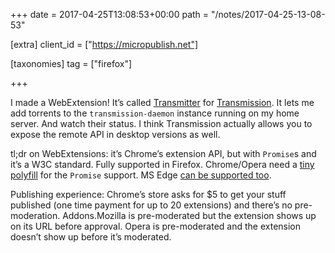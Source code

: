 +++
date = 2017-04-25T13:08:53+00:00
path = "/notes/2017-04-25-13-08-53"

[extra]
client_id = ["https://micropublish.net"]

[taxonomies]
tag = ["firefox"]

+++

<p>I made a WebExtension! It’s called <a href="https://github.com/myfreeweb/transmitter">Transmitter</a> for <a href="https://transmissionbt.com">Transmission</a>. It lets me add torrents to the <code>transmission-daemon</code> instance running on my home server. And watch their status. I think Transmission actually allows you to expose the remote API in desktop versions as well.</p>
<p>tl;dr on WebExtensions: it’s Chrome’s extension API, but with <code>Promise</code>s and it’s a W3C standard. Fully supported in Firefox. Chrome/Opera need a <a href="https://github.com/mozilla/webextension-polyfill">tiny polyfill</a> for the <code>Promise</code> support. MS Edge <a href="https://github.com/mozilla/webextension-polyfill/issues/3">can be supported too</a>.</p>
<p>Publishing experience: Chrome’s store asks for $5 to get your stuff published (one time payment for up to 20 extensions) and there’s no pre-moderation. Addons.Mozilla is pre-moderated but the extension shows up on its URL before approval. Opera is pre-moderated and the extension doesn’t show up before it’s moderated.</p>